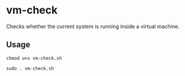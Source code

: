 # vm-check
Checks whether the current system is running inside a virtual machine.

## Usage
`chmod u+x vm-check.sh`

`sudo . vm-check.sh`
